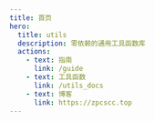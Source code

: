 ```yaml
---
title: 首页
hero:
  title: utils
  description: 零依赖的通用工具函数库
  actions:
    - text: 指南
      link: /guide
    - text: 工具函数
      link: /utils_docs
    - text: 博客
      link: https://zpcscc.top
---
```


<code src="./index.tsx" compact inline></code>
